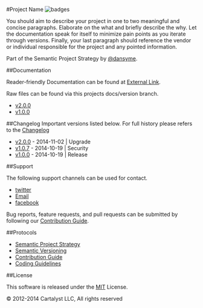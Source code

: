 #Project Name ![badges](http://img.shields.io/badge/badges-here-green.svg?style=flat-square)

You should aim to describe your project in one to two meaningful and concise paragraphs. Elaborate on the what and briefly describe the why. Let the documentation speak for itself to minimize pain points as you iterate through versions. Finally, your last paragraph should reference the vendor or individual responsible for the project and any pointed information.

Part of the Semantic Project Strategy by [@dansyme](https://twitter.com/@dansyme).

##Documentation

Reader-friendly Documentation can be found at [External Link](link/to/documentation).

Raw files can be found via this projects docs/version branch.

- [v2.0.0](path/to/branch/version)
- [v1.0.0](path/to/branch/version)

##Changelog
Important versions listed below. For full history please refers to the [Changelog](CHANGELOG.md)

- [v2.0.0](CHANGELOG.md/#) - 2014-11-02 | Upgrade
- [v1.0.7](CHANGELOG.md/#) - 2014-10-19 | Security
- [v1.0.0](CHANGELOG.md/#) - 2014-10-19 | Release

##Support

The following support channels can be used for contact.

- [twitter](path/to/twitter)
- [Email](path/to/contact/form)
- [facebook](path/to/facebook)

Bug reports, feature requests, and pull requests can be submitted by following our [Contribution Guide](PROTOCOL.md/#).


##Protocols

- [Semantic Project Strategy](PROTOCOL.md/#)
- [Semantic Versioning](PROTOCOL.md/#)
- [Contribution Guide](PROTOCOL.md/#)
- [Coding Guidelines](PROTOCOL.md/#)

##License

This software is released under the [MIT](LICENSE) License.

© 2012-2014 Cartalyst LLC, All rights reserved
